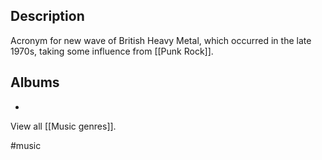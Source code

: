 ## Description
Acronym for new wave of British Heavy Metal, which occurred in the late 1970s, taking some influence from [[Punk Rock]]. 
## Albums
- 

View all [[Music genres]].

#music 
